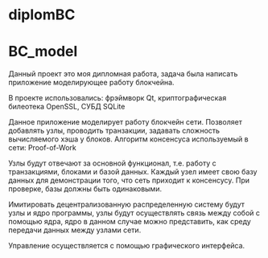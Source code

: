 # diplomBC
# BC_model
Данный проект это моя дипломная работа, задача была написать приложение моделирующее работу блокчейна.

В проекте использовались: фрэймворк Qt, криптографическая билеотека OpenSSL, СУБД SQLite

Данное приложение моделирует работу блокчейн сети. Позволяет добавлять узлы, проводить транзакции, задавать сложность вычисляемого хэша у блоков. 
Алгоритм консенсуса используемый в сети: Proof-of-Work

Узлы будут отвечают за основной функционал, т.е. работу с
транзакциями, блоками и базой данных. Каждый узел имеет свою базу
данных для демонстрации того, что сеть приходит к консенсусу. 
При проверке, базы должны быть одинаковыми.

Имитировать децентрализованную распределенную систему будут узлы
и ядро программы, узлы будут осуществлять связь между собой с помощью
ядра, ядро в данном случае можно представить, как среду передачи данных между узлами сети.

Управление осуществляется с помощью графического интерфейса.

